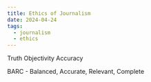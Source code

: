 ```yaml
---
title: Ethics of Journalism
date: 2024-04-24
tags:
  - journalism
  - ethics
---
```

Truth
Objectivity 
Accuracy

BARC - Balanced, Accurate, Relevant, Complete

